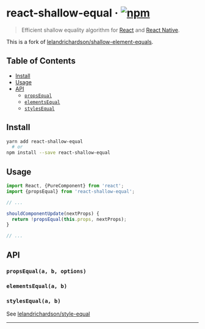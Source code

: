 # react-shallow-equal · [![npm](https://img.shields.io/npm/v/react-shallow-equal.svg)](https://npm.im/react-shallow-equal)

> Efficient shallow equality algorithm for [React](https://facebook.github.io/react/)
and [React Native](https://facebook.github.io/react-native/).

This is a fork of [lelandrichardson/shallow-element-equals](https://github.com/lelandrichardson/shallow-element-equals).

## Table of Contents

- [Install](#install)
- [Usage](#usage)
- [API](#api)
  - [`propsEqual`](#propsequalaboptions)
  - [`elementsEqual`](#elementsequalab)
  - [`stylesEqual`](#stylesequalab)

## Install

```bash
yarn add react-shallow-equal
  # or
npm install --save react-shallow-equal
```

## Usage

```jsx
import React, {PureComponent} from 'react';
import {propsEqual} from 'react-shallow-equal';

// ...

shouldComponentUpdate(nextProps) {
  return !propsEqual(this.props, nextProps);
}

// ...
```

## API

### `propsEqual(a, b, options)`

### `elementsEqual(a, b)`

### `stylesEqual(a, b)`

See [lelandrichardson/style-equal](https://github.com/lelandrichardson/style-equal)

---
